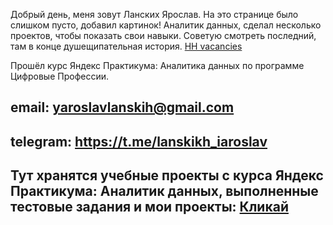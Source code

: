 
Добрый день, меня зовут Ланских Ярослав. На это странице было слишком пусто, добавил картинок!
Аналитик данных, сделал несколько проектов, чтобы показать свои навыки.
Советую смотреть последний, там в конце душещипательная история. [HH vacancies](https://github.com/IaroslavLanskikh/Projects/tree/main/pet_hh)

Прошёл курс Яндекс Практикума: Аналитика данных по программе Цифровые Профессии.
 

## email: yaroslavlanskih@gmail.com
## telegram: https://t.me/lanskikh_iaroslav


## Тут хранятся учебные проекты с курса Яндекс Практикума: Аналитик данных, выполненные тестовые задания и мои проекты: [Кликай](https://github.com/IaroslavLanskikh/Projects)

